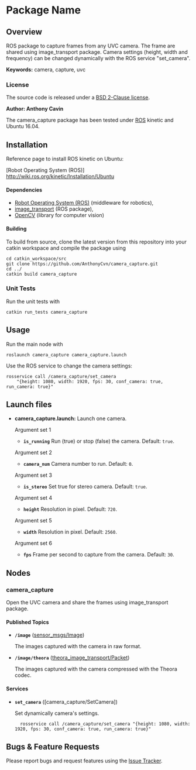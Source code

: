 # Package Name

## Overview

ROS package to capture frames from any UVC camera. The frame are shared using image_transport package.
Camera settings (height, width and frequency) can be changed dynamically with the ROS service "set_camera".

**Keywords:** camera, capture, uvc

### License

The source code is released under a [BSD 2-Clause license](https://github.com/AnthonyCvn/camera_capture/blob/master/LICENSE).

**Author: Anthony Cavin**

The camera_capture package has been tested under [ROS] kinetic and Ubuntu 16.04.

## Installation

Reference page to install ROS kinetic on Ubuntu:

[Robot Operating System (ROS)] http://wiki.ros.org/kinetic/Installation/Ubuntu

#### Dependencies

- [Robot Operating System (ROS)](http://wiki.ros.org) (middleware for robotics),
- [image_transport](http://wiki.ros.org/image_transport) (ROS package),
- [OpenCV](https://opencv.org/) (library for computer vision)

#### Building

To build from source, clone the latest version from this repository into your catkin workspace and compile the package using

	cd catkin_workspace/src
	git clone https://github.com/AnthonyCvn/camera_capture.git
	cd ../
	catkin build camera_capture

### Unit Tests

Run the unit tests with

	catkin run_tests camera_capture

## Usage

Run the main node with

	roslaunch camera_capture camera_capture.launch

Use the ROS service to change the camera settings:

	rosservice call /camera_capture/set_camera 
		"{height: 1080, width: 1920, fps: 30, conf_camera: true, run_camera: true}"

## Launch files

* **camera_capture.launch:** Launch one camera.
    
    Argument set 1

    - **`is_running`** Run (true) or stop (false) the camera. Default: `true`.

    Argument set 2
	
     - **`camera_num`** Camera number to run. Default: `0`.

    Argument set 3
	
     - **`is_stereo`** Set true for stereo camera. Default: `true`.

    Argument set 4
	
     - **`height`** Resolution in pixel. Default: `720`.

    Argument set 5
	
     - **`width`** Resolution in pixel. Default: `2560`.

    Argument set 6
	
     - **`fps`** Frame per second to capture from the camera. Default: `30`.

## Nodes

### camera_capture

Open the UVC camera and share the frames using image_transport package.

#### Published Topics

* **`/image`** ([sensor_msgs/Image])

	The images captured with the camera in raw format.

* **`/image/theora`** ([theora_image_transport/Packet])

	The images captured with the camera compressed with the Theora codec.


#### Services

* **`set_camera`** ([camera_capture/SetCamera])

	Set dynamically camera's settings.

		rosservice call /camera_capture/set_camera "{height: 1080, width: 1920, fps: 30, conf_camera: true, run_camera: true}"


## Bugs & Feature Requests

Please report bugs and request features using the [Issue Tracker](https://github.com/AnthonyCvn/camera_capture/issues).


[ROS]: http://www.ros.org
[rviz]: http://wiki.ros.org/rviz
[sensor_msgs/Image]: http://docs.ros.org/api/sensor_msgs/html/msg/Image.html
[theora_image_transport/Packet]: http://docs.ros.org/api/theora_image_transport/html/msg/Packet.html

